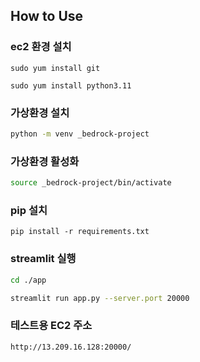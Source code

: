 ## How to Use

### ec2 환경 설치
```commandline
sudo yum install git

sudo yum install python3.11
```

### 가상환경 설치
```zsh
python -m venv _bedrock-project
```

### 가상환경 활성화
```zsh
source _bedrock-project/bin/activate
```

### pip 설치
```commandline
pip install -r requirements.txt
```

### streamlit 실행
```zsh
cd ./app

streamlit run app.py --server.port 20000
```

### 테스트용 EC2 주소
```
http://13.209.16.128:20000/
```